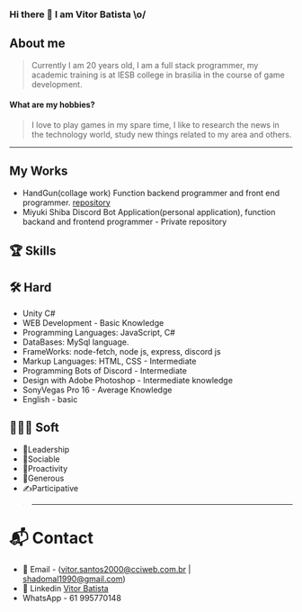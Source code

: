 ### Hi there 👋 I am Vitor Batista \o/

## About me
   > Currently I am 20 years old, I am a full stack programmer, my academic training is at IESB college in brasilia in the course of game development.
  #### What are my hobbies?
   > I love to play games in my spare time, I like to research the news in the technology world, study new things related to my area and others.
-------------------------------------------------------------------------------------------------------------------------------------------------------
## My Works
  - HandGun(collage work) Function backend programmer and front end programmer. [repository](https://github.com/shadomal/handgun)
  - Miyuki Shiba Discord Bot Application(personal application), function backand and frontend programmer - Private repository

## 🏆 Skills
  
  ## 🛠 Hard
  - Unity C#
  - WEB Development - Basic Knowledge
  - Programming Languages: JavaScript, C#
  - DataBases: MySql language.
  - FrameWorks: node-fetch, node js, express, discord js
  - Markup Languages: HTML, CSS - Intermediate
  - Programming Bots of Discord - Intermediate
  - Design with Adobe Photoshop - Intermediate knowledge
  - SonyVegas Pro 16 - Average Knowledge
  - English - basic
  
  ## 👨🏻‍🔧 Soft
  - 🥇Leadership
  - 🤝Sociable
  - 👊Proactivity
  - 👋Generous
  - ✍️Participative
>-------------------------------------------------------------------------------------------------------------------------------------------------------
# 📬 Contact
 - 📧 Email - (vitor.santos2000@cciweb.com.br | shadomal1990@gmail.com)
 - 🔗 Linkedin [Vitor Batista](linkedin.com/in/vitor-batista-36a159210/)
 - WhatsApp - 61 995770148
